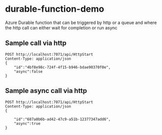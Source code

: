 # durable-function-demo

Azure Durable function that can be triggered by http or a queue and where the http call can either wait for completion or run async

## Sample call via http

```http
POST http://localhost:7071/api/HttpStart
Content-Type: application/json
{ 
	"id":"4bf8e98c-724f-4f15-b946-bdae90370f0e",
	"async":false
}
```

## Sample async call via http

```http
POST http://localhost:7071/api/HttpStart
Content-Type: application/json
{ 

	"id":"687a0b6b-ad42-47c9-a51b-12377347add6",
	"async":true
}
```


